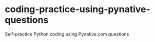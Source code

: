 # coding-practice-using-pynative-questions
Self-practice Python coding using Pynative.com questions
